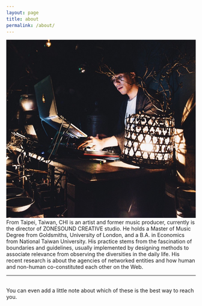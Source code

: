 ```yaml
---
layout: page
title: about
permalink: /about/
---
```


<img class="col one right" src="/img/prof_pic.jpg">

<br/>
From Taipei, Taiwan, CHI is an artist and former music producer, currently is the director of ZONESOUND CREATIVE studio. He holds a Master of Music Degree from Goldsmiths, University of London, and a B.A. in Economics from National Taiwan University. His practice stems from the fascination of boundaries and guidelines, usually implemented by designing methods to associate relevance from observing the diversities in the daily life. His recent research is about the agencies of networked entities and how human and non-human co-constituted each other on the Web.


<br/>
<hr/>
<br/>
<span class="contacticon center">
	<a href="mailto:you@example.com"><i class="fa fa-envelope-square"></i></a>
	<a href="https://github.com" target="_blank"><i class="fa fa-github-square"></i></a>
	<a href="https://www.linkedin.com" target="_blank"><i class="fa fa-linkedin-square"></i></a>
	<a href="http://tumblr.com" target="_blank"><i class="fa fa-tumblr-square"></i></a>
	<a href="https://twitter.com" target="_blank"><i class="fa fa-twitter-square"></i></a>
</span>

<div class="col three caption">
	You can even add a little note about which of these is the best way to reach you.
</div>

